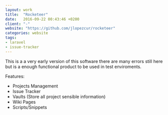 ```yaml
---
layout: work
title:  "Rocketeer"
date:   2016-09-22 00:43:46 +0200
client: "-"
website: "https://github.com/jlopezcur/rocketeer"
categories: website
tags:
- laravel
- issue-tracker
---
```


This is a a very early version of this software there are many errors still here but is a enough functional product to be used in test enviroments.

Features:
- Projects Management
- Issue Tracker
- Vaults (Store all project sensible information)
- Wiki Pages
- Scripts/Snippets
